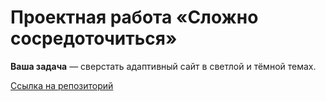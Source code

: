 # Проектная работа «Сложно сосредоточиться»


**Ваша задача** — сверстать адаптивный сайт в светлой и тёмной темах.


[Ссылка на репозиторий](https://github.com/AlexVere21/slozhno-sosredotochitsya.git)

